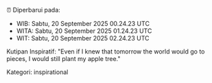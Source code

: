 ⏰ Diperbarui pada:
- WIB: Sabtu, 20 September 2025 00.24.23 UTC
- WITA: Sabtu, 20 September 2025 01.24.23 UTC
- WIT: Sabtu, 20 September 2025 02.24.23 UTC

Kutipan Inspiratif:
"Even if I knew that tomorrow the world would go to pieces, I would still plant my apple tree."


Kategori: inspirational

